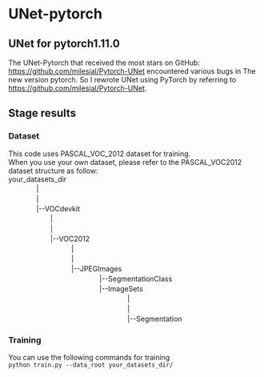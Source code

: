 # UNet-pytorch
## UNet for pytorch1.11.0  
The UNet-Pytorch that received the most stars on GitHub: https://github.com/milesial/Pytorch-UNet encountered various bugs in The new version pytorch. So I rewrote UNet using PyTorch by referring to https://github.com/milesial/Pytorch-UNet.
## Stage results
### Dataset
This code uses PASCAL_VOC_2012 dataset for training.  
When you use your own dataset, please refer to the PASCAL_VOC2012 dataset structure as follow:  
your_datasets_dir  
　　　　|  
　　　　|  
　　　　|--VOCdevkit  
　　　　　　|  
　　　　　　|  
　　　　　　|--VOC2012  
　　　　　　　　　|  
　　　　　　　　　|  
　　　　　　　　　|--JPEGImages  
　　　　　　　　　　　　　|--SegmentationClass  
　　　　　　　　　　　　　|--ImageSets  
　　　　　　　　　　　　　　　　　|  
　　　　　　　　　　　　　　　　　|  
　　　　　　　　　　　　　　　　　|--Segmentation  
### Training
You can use the following commands for training  
`python train.py --data_root your_datasets_dir/`
